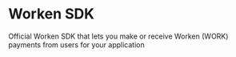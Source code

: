# Worken SDK

Official Worken SDK that lets you make or receive Worken (WORK) payments from users for your application